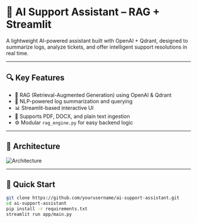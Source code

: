 # 🤖 AI Support Assistant – RAG + Streamlit

A lightweight AI-powered assistant built with OpenAI + Qdrant, designed to summarize logs, analyze tickets, and offer intelligent support resolutions in real time.

---

## 🔍 Key Features

- 🔎 RAG (Retrieval-Augmented Generation) using OpenAI & Qdrant
- 🧠 NLP-powered log summarization and querying
- 📊 Streamlit-based interactive UI
- 📁 Supports PDF, DOCX, and plain text ingestion
- ⚙️ Modular `rag_engine.py` for easy backend logic

---

## 🧱 Architecture

![Architecture](./assets/architecture.png)

---

## 🚀 Quick Start

```bash
git clone https://github.com/yourusername/ai-support-assistant.git
cd ai-support-assistant
pip install -r requirements.txt
streamlit run app/main.py

